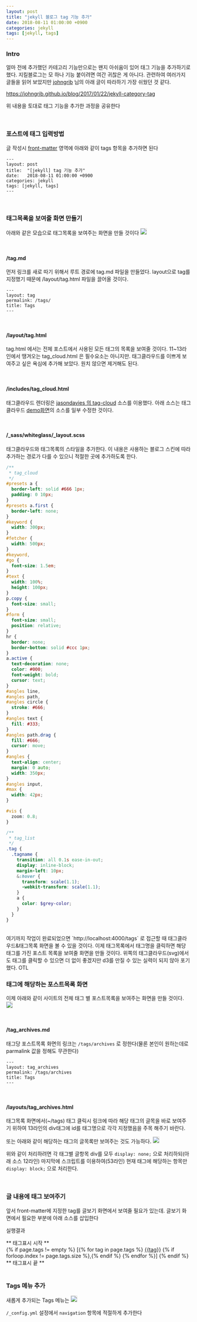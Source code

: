 ```yaml
---
layout: post
title: "jekyll 블로그 tag 기능 추가"
date: 2018-08-11 01:00:00 +0900
categories: jekyll
tags: [jekyll, tags]
---
```


### Intro

얼마 전에 추가했던 카테고리 기능만으로는 왠지 아쉬움이 있어 태그 기능을 추가하기로 했다. 지킬블로그는 모 하나 기능 붙이려면 여간 귀찮은 게 아니다. 관련하여 여러가지 글들을 읽어 보았지만 [johngrib](https://johngrib.github.io/) 님의 아래 글이 따라하기 가장 쉬웠던 것 같다.

<https://johngrib.github.io/blog/2017/01/22/jekyll-category-tag>

위 내용을 토대로 태그 기능을 추가한 과정을 공유한다

<br>

### 포스트에 태그 입력방법

글 작성시 [front-matter](https://jekyllrb.com/docs/frontmatter/) 영역에 아래와 같이 tags 항목을 추가하면 된다

```
---
layout: post
title:  "[jekyll] tag 기능 추가"
date:   2018-08-11 01:00:00 +0900
categories: jekyll
tags: [jekyll, tags]
---
```

<br>

### 태그목록을 보여줄 화면 만들기

아래와 같은 모습으로 태그목록을 보여주는 화면을 만들 것이다
<img src="/images/tags1.png" style="border: 1px solid #ddd">

<br>

#### /tag.md

먼저 링크를 새로 따기 위해서 루트 경로에 tag.md 파일을 만들었다. layout으로 tag를 지정했기 때문에 /layout/tag.html 파일을 끌어올 것이다.

```
---
layout: tag
permalink: /tags/
title: Tags
---
```

<br>

#### /layout/tag.html

tag.html 에서는 전체 포스트에서 사용된 모든 태그의 목록을 보여줄 것이다. 11~13라인에서 땡겨오는 tag_cloud.html 은 필수요소는 아니지만. 태그클라우드를 이쁘게 보여주고 싶은 욕심에 추가해 보았다. 원치 않으면 제거해도 된다.

<script src="https://gist.github.com/min9nim/46acdcfefaeb92485785e24d4d82fc76.js"></script>

<br>

#### /includes/tag_cloud.html

태그클라우드 렌더링은 [jasondavies 의 tag-cloud](https://github.com/jasondavies/d3-cloud) 소스를 이용했다. 아래 소스는 태그클라우드 [demo화면](https://www.jasondavies.com/wordcloud/)의 소스를 일부 수정한 것이다.

<script src="https://gist.github.com/min9nim/59fe57387b354344834508d0293bd366.js"></script>

<br>

#### /\_sass/whiteglass/\_layout.scss

태그클라우드와 태그목록의 스타일을 추가한다. 이 내용은 사용하는 블로그 스킨에 따라 추가하는 경로가 다를 수 있으니 적절한 곳에 추가하도록 한다.

```scss
/**
 * tag_cloud
 */
#presets a {
  border-left: solid #666 1px;
  padding: 0 10px;
}
#presets a.first {
  border-left: none;
}
#keyword {
  width: 300px;
}
#fetcher {
  width: 500px;
}
#keyword,
#go {
  font-size: 1.5em;
}
#text {
  width: 100%;
  height: 100px;
}
p.copy {
  font-size: small;
}
#form {
  font-size: small;
  position: relative;
}
hr {
  border: none;
  border-bottom: solid #ccc 1px;
}
a.active {
  text-decoration: none;
  color: #000;
  font-weight: bold;
  cursor: text;
}
#angles line,
#angles path,
#angles circle {
  stroke: #666;
}
#angles text {
  fill: #333;
}
#angles path.drag {
  fill: #666;
  cursor: move;
}
#angles {
  text-align: center;
  margin: 0 auto;
  width: 350px;
}
#angles input,
#max {
  width: 42px;
}

#vis {
  zoom: 0.8;
}

/**
 * tag_list
 */
.tag {
  .tagname {
    transition: all 0.1s ease-in-out;
    display: inline-block;
    margin-left: 10px;
    &:hover {
      transform: scale(1.1);
      -webkit-transform: scale(1.1);
    }
    a {
      color: $grey-color;
    }
  }
}
```

<br>
여기까지 작업이 완료되었으면 `http://localhost:4000/tags` 로 접근할 때 태그클라우드&태그목록 화면을 볼 수 있을 것이다. 이제 태그목록에서 태그명을 클릭하면 해당 태그를 가진 포스트 목록을 보여줄 화면을 만들 것이다. 위쪽의 태그클라우드(svg)에서도 태그를 클릭할 수 있으면 더 없이 좋겠지만 d3를 만질 수 있는 실력이 되지 않아 포기했다. OTL

<br>

### 태그에 해당하는 포스트목록 화면

이제 아래와 같이 사이트의 전체 태그 별 포스트목록을 보여주는 화면을 만들 것이다.
<img src="/images/tags2.png" style="border: 1px solid #ddd">

<br>

#### /tag_archives.md

태그당 포스트목록 화면의 링크는 `/tags/archives` 로 정한다(물론 본인이 원하는데로 parmalink 값을 정해도 무관한다)

```
---
layout: tag_archives
permalink: /tags/archives
title: Tags
---
```

<br>

#### /layouts/tag_archives.html

태그목록 화면에서(~/tags) 태그 클릭시 링크에 따라 해당 태그의 글목을 바로 보여주기 위하여 13라인의 div태그에 id를 태그명으로 각각 지정했음을 주목 해주기 바란다.

<script src="https://gist.github.com/min9nim/1d4f5f1d2d268b709799c1e49e354bc5.js"></script>

또는 아래와 같이 해당하는 태그의 글목록만 보여주는 것도 가능하다.
<img src="/images/tags4.png" style="border: 1px solid #ddd">

위와 같이 처리하려면 각 태그별 글항목 div를 모두 `display: none;` 으로 처리하되(아래 소스 12라인) 마지막에 스크립트를 이용하여(53라인) 현재 태그에 해당하는 항목만 `display: block;` 으로 처리한다.

<script src="https://gist.github.com/min9nim/b21470b041e950104942040ee53d6d0a.js"></script>

<br>

### 글 내용에 태그 보여주기

앞서 front-matter에 지정한 tag를 글보기 화면에서 보여줄 필요가 있는데. 글보기 화면에서 필요한 부분에 아래 소스를 삽입한다

<script src="https://gist.github.com/min9nim/08c8c3d3fb56fdfd9c1b4a5b6f59c9e9.js"></script>

실행결과

<div>
** 태그표시 시작 **
  <br>
{% if page.tags != empty %}
  [{% for tag in page.tags %}
      <a href="/tags/archives/#{{ tag | escape }}">{{tag}}</a>
      {% if forloop.index != page.tags.size %},{% endif %} 
    {% endfor %}]
{% endif %}
  <br>
** 태그표시 끝 **
</div>

<br>

### Tags 메뉴 추가

새롭게 추가되는 Tags 메뉴는
<img src="/images/tags3.png" style="border: 1px solid #ddd">

`/_config.yml` 설정에서 `navigation` 항목에 적절하게 추가한다

<script src="https://gist.github.com/min9nim/44b75795ed287c38661660f9b919ccb6.js"></script>
